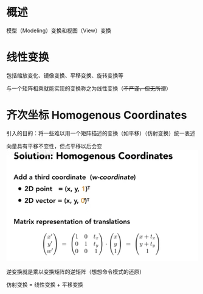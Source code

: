 # 概述
模型（Modeling）变换和视图（View）变换

# 线性变换
包括缩放变化、镜像变换、平移变换、旋转变换等

与一个矩阵相乘就能实现的变换称之为线性变换（~~不严谨，但无所谓~~）

# 齐次坐标 Homogenous Coordinates
引入的目的：将一些难以用一个矩阵描述的变换（如平移）（仿射变换）统一表述

向量具有平移不变性，但点平移以后会变
![图片](./Image/03_01.png)

逆变换就是乘以变换矩阵的逆矩阵（想想命令模式的还原）

仿射变换 = 线性变换 + 平移变换